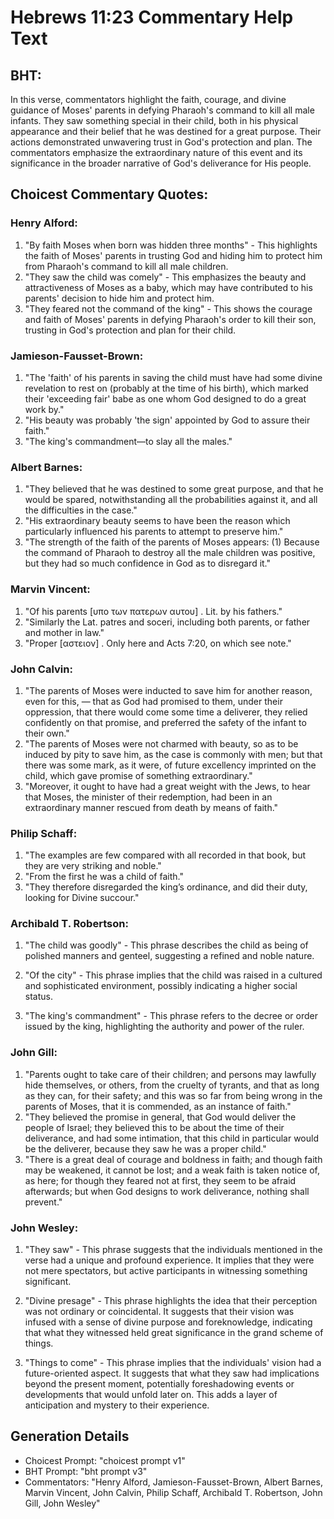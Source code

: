# Hebrews 11:23 Commentary Help Text

## BHT:
In this verse, commentators highlight the faith, courage, and divine guidance of Moses' parents in defying Pharaoh's command to kill all male infants. They saw something special in their child, both in his physical appearance and their belief that he was destined for a great purpose. Their actions demonstrated unwavering trust in God's protection and plan. The commentators emphasize the extraordinary nature of this event and its significance in the broader narrative of God's deliverance for His people.

## Choicest Commentary Quotes:
### Henry Alford:
1. "By faith Moses when born was hidden three months" - This highlights the faith of Moses' parents in trusting God and hiding him to protect him from Pharaoh's command to kill all male children.
2. "They saw the child was comely" - This emphasizes the beauty and attractiveness of Moses as a baby, which may have contributed to his parents' decision to hide him and protect him.
3. "They feared not the command of the king" - This shows the courage and faith of Moses' parents in defying Pharaoh's order to kill their son, trusting in God's protection and plan for their child.

### Jamieson-Fausset-Brown:
1. "The 'faith' of his parents in saving the child must have had some divine revelation to rest on (probably at the time of his birth), which marked their 'exceeding fair' babe as one whom God designed to do a great work by."
2. "His beauty was probably 'the sign' appointed by God to assure their faith."
3. "The king's commandment—to slay all the males."

### Albert Barnes:
1. "They believed that he was destined to some great purpose, and that he would be spared, notwithstanding all the probabilities against it, and all the difficulties in the case."
2. "His extraordinary beauty seems to have been the reason which particularly influenced his parents to attempt to preserve him."
3. "The strength of the faith of the parents of Moses appears: (1) Because the command of Pharaoh to destroy all the male children was positive, but they had so much confidence in God as to disregard it."

### Marvin Vincent:
1. "Of his parents [υπο των πατερων αυτου] . Lit. by his fathers." 
2. "Similarly the Lat. patres and soceri, including both parents, or father and mother in law." 
3. "Proper [αστειον] . Only here and Acts 7:20, on which see note."

### John Calvin:
1. "The parents of Moses were inducted to save him for another reason, even for this, — that as God had promised to them, under their oppression, that there would come some time a deliverer, they relied confidently on that promise, and preferred the safety of the infant to their own."
2. "The parents of Moses were not charmed with beauty, so as to be induced by pity to save him, as the case is commonly with men; but that there was some mark, as it were, of future excellency imprinted on the child, which gave promise of something extraordinary."
3. "Moreover, it ought to have had a great weight with the Jews, to hear that Moses, the minister of their redemption, had been in an extraordinary manner rescued from death by means of faith."

### Philip Schaff:
1. "The examples are few compared with all recorded in that book, but they are very striking and noble."
2. "From the first he was a child of faith."
3. "They therefore disregarded the king’s ordinance, and did their duty, looking for Divine succour."

### Archibald T. Robertson:
1. "The child was goodly" - This phrase describes the child as being of polished manners and genteel, suggesting a refined and noble nature. 

2. "Of the city" - This phrase implies that the child was raised in a cultured and sophisticated environment, possibly indicating a higher social status. 

3. "The king's commandment" - This phrase refers to the decree or order issued by the king, highlighting the authority and power of the ruler.

### John Gill:
1. "Parents ought to take care of their children; and persons may lawfully hide themselves, or others, from the cruelty of tyrants, and that as long as they can, for their safety; and this was so far from being wrong in the parents of Moses, that it is commended, as an instance of faith."
2. "They believed the promise in general, that God would deliver the people of Israel; they believed this to be about the time of their deliverance, and had some intimation, that this child in particular would be the deliverer, because they saw he was a proper child."
3. "There is a great deal of courage and boldness in faith; and though faith may be weakened, it cannot be lost; and a weak faith is taken notice of, as here; for though they feared not at first, they seem to be afraid afterwards; but when God designs to work deliverance, nothing shall prevent."

### John Wesley:
1. "They saw" - This phrase suggests that the individuals mentioned in the verse had a unique and profound experience. It implies that they were not mere spectators, but active participants in witnessing something significant.

2. "Divine presage" - This phrase highlights the idea that their perception was not ordinary or coincidental. It suggests that their vision was infused with a sense of divine purpose and foreknowledge, indicating that what they witnessed held great significance in the grand scheme of things.

3. "Things to come" - This phrase implies that the individuals' vision had a future-oriented aspect. It suggests that what they saw had implications beyond the present moment, potentially foreshadowing events or developments that would unfold later on. This adds a layer of anticipation and mystery to their experience.


## Generation Details
- Choicest Prompt: "choicest prompt v1"
- BHT Prompt: "bht prompt v3"
- Commentators: "Henry Alford, Jamieson-Fausset-Brown, Albert Barnes, Marvin Vincent, John Calvin, Philip Schaff, Archibald T. Robertson, John Gill, John Wesley"
